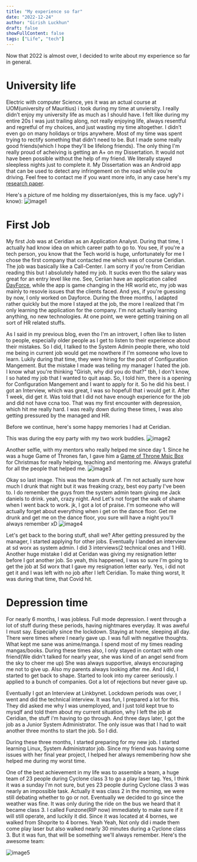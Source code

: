 ```yaml
---
title: "My experience so far"
date: "2022-12-24"
author: "Girish Luckhun"
draft: false   
showFullContent: false
tags: ["Life", "tech"]                                            
---
```


Now that 2022 is almost over, I decided to write about my experience so far in general. 


# University life
Electric with computer Science, yes it was an actual course at UOM(university of Mauritius) i took during my time at unviersity. I really didn’t enjoy my university life as much as I should have. I felt like during my entire 20s I was just trailing along, not really enjoying life, always resentful and regretful of my choices, and just wasting my time altogether. I didn’t even go on many holidays or trips anywhere. Most of my time was spent trying to rectify something that didn’t need to be. But I made some really good friends(which I hope they'll be lifelong friends). The only thing I'm really proud of acheiving is getting an A+ on my Dissertation. It would not have been possible without the help of my friend. We literally stayed sleepless nights just to complete it. My Dissertation was an Android app that can be used to detect any infringement on the road while you're driving. Feel free to contact me if you want more info, in any case here's my [research paper](https://link.springer.com/chapter/10.1007/978-3-030-90618-4_18).

Here's a picture of me holding my dissertaion(yes, this is my face. ugly? i know): 
![image1](./images/1.png)


# First Job

My first Job was at Ceridian as an Application Analyst. During that time, I actually had know idea on which career path to go to. You see, if you're a tech person, you know that the Tech world is huge, unfortunately for me I chose the first company that contacted me which was of course Ceridian. The job was basically like a Call-Center. I am sorry if you're from Ceridian reading this but I absolutely hated my job. It sucks even tho the salary was great for an entry level like me. See, Ceriian have an application called [DayForce](https://www.ceridian.com/products/dayforce), while the app is game changing in the HR world etc, my job was mainly to resovle issues that the clients faced. And yes, if you're guessing by now, I only worked on Dayforce. During the three months, I adapted rather quickly but the more I stayed at the job, the more I realized that I'm only learning the application for the company. I'm not actually learning anything, no new technologies. At one point, we were getting training on all sort of HR related stuffs. 

As I said in my previous blog, even tho I'm an introvert, I often like to listen to people, especially older people as I get to listen to their experience about their mistakes. So I did, I talked to the System Admin people there, who told me being in current job would get me nowthere if I'm someone who love to learn. Lukily during that time, they were hiring for the post of Configuration Mangement. But the mistake I made was telling my manager I hated the job. I know what you're thinking "Girish, why did you do that?" tbh, I don't know, I so hated my job that I wanted to quit asap. So, I told him, there is a opening for Configuration Mangement and I want to apply for it. So he did his best. I got an Interview, which was great, I was so hopefull that i would get it. After 1 week, did get it. Was told that I did not have enough experience for the job and did not have ccna too. That was my first encounter with depression, which hit me really hard. I was really down during these times, I was also getting pressured by the managed and HR. 

Before we continue, here's some happy memories I had at Ceridian.

This was during the eoy party with my two work buddies.
![image2](./images/2.png)

Another selfie, with my mentors who really helped me since day 1. Since he was a huge Game of Thrones fan, I gave him a [Game of Throne Msic Box](https://www.amazon.com/Thrones-Music-Musical-Carved-Wooden/dp/B07F3KNGG8) for Christmas for really helping, teaching and mentoring me. Always grateful for all the people that helped me.
![image3](./images/3.png)

Okay so last image. This was the team drunk af. I'm not actually sure how much I drunk that night but it was freaking crazy, best eoy party I've been to. I do remember the guys from the system admin team giving me Jack daniels to drink. yeah, crazy night. And Let's not forget the walk of shame when I went back to work. jk, I got a lot of praise. I'm someone who will actually forget about everything when i get on the dance floor. Get me drunk and get me on the dance floor, you sure will have a night you'll always remember xD
![image4](./images/4.png)

Let's get back to the boring stuff, shall we? After getting pressured by the manager, I started applying for other jobs. Eventually I landed an interview at sd worx as system admin. I did 3 interviews(2 technical ones and 1 HR). Another huge mistake I did at Ceridan was giving my resignation letter before I got another job. So yeah, this happened, I was so sure I'm going to get the job at Sd worx that I gave my resignation letter early. Yes, i did not get it and I was left with no job after I left Ceridian. To make thing worst, It was during that time, that Covid hit. 

# Depression time
For nearly 6 months, I was jobless. Full mode depression. I went through a lot of stuff during these periods, having nightmares everyday. It was aweful I must say. Especially since the lockdown. Staying at home, sleeping all day. There were times where I nearly gave up. I was full with negative thoughts. What kept me sane was anime/manga. I spend most of my times reading mangas/books. During these times also, I only stayed in contact with one friend(We didn't talked for nearly year, she was kind of an angel send from the sky to cheer me up) She was always supportive, always encouraging me not to give up. Also my parents always looking after me. And I did, I started to get back to shape. Started to look into my career seriously. I applied to a bunch of companies. Got a lot of rejections but never gave up. 

Eventually I got an Interview at Linkbynet. Lockdown periods was over, I went and did the technical interview. It was fun, I prepared a lot for this. They did asked me why I was unemployed, and I just told kept true to mysqlf and told them about my current situation, why I left the job at Ceridian, the stuff i'm having to go through. And three days later, I got the job as a Junior System Administrator. The only issue was that I had to wait another three months to start the job. So I did.

During these three months, I started preparing for my new job. I started learning Linux, System Administrator job. Since my friend was having some issues with her final year project, I helped her always remembering how she helped me during my worst time. 

One of the best achievement in my life was to assemble a team, a huge team of 23 people during Cyclone class 3 to go a play laser tag. Yes, I think it was a sunday I'm not sure, but yes 23 people during Cyclone class 3 was nearly an impossible task. Actually it was class 2 in the morning, we were still debating whether to go or not. Eventually we decided to go since the weather was fine. It was only during the ride on the bus we heard that it became class 3. I called Funzone(RIP now) immediately to make sure if it will still operate, and luckily it did. Since it was located at 4 bornes, we walked from Shoprite to 4 bornes. Yeah Yeah, Not only did i made them come play laser but also walked nearly 30 minutes during a Cyclone class 3. But it was fun, that will be something we'll always remember. Here's the awesome team:

![image5](./images/5.png)




